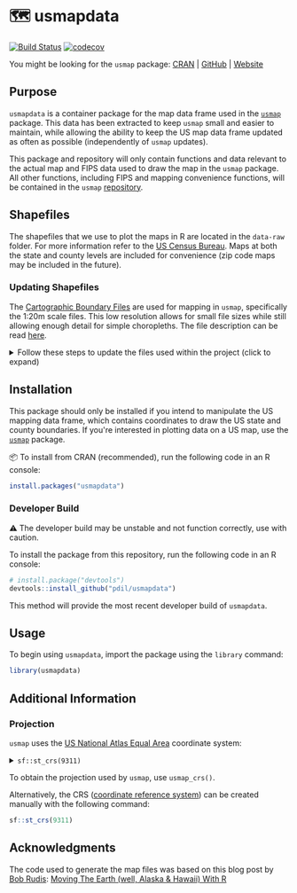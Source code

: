 # 🗺 usmapdata

[![Build Status](https://img.shields.io/endpoint.svg?url=https%3A%2F%2Factions-badge.atrox.dev%2Fpdil%2Fusmapdata%2Fbadge%3Fref%3Dmaster&style=popout&label=build)](https://actions-badge.atrox.dev/pdil/usmapdata/goto?ref=master) [![codecov](https://codecov.io/gh/pdil/usmapdata/branch/master/graph/badge.svg)](https://app.codecov.io/gh/pdil/usmapdata)

You might be looking for the `usmap` package: [CRAN](https://cran.r-project.org/package=usmap) | [GitHub](https://github.com/pdil/usmap) | [Website](https://usmap.dev)

## Purpose

`usmapdata` is a container package for the map data frame used in the [`usmap`](https://github.com/pdil/usmap) package. This data has been extracted to keep `usmap` small and easier to maintain, while allowing the ability to keep the US map data frame updated as often as possible (independently of `usmap` updates).

This package and repository will only contain functions and data relevant to the actual map and FIPS data used to draw the map in the `usmap` package. All other functions, including FIPS and mapping convenience functions, will be contained in the `usmap` [repository](https://github.com/pdil/usmap).

## Shapefiles
The shapefiles that we use to plot the maps in R are located in the `data-raw` folder. For more information refer to the [US Census Bureau](https://www.census.gov/geographies/mapping-files/time-series/geo/cartographic-boundary.html). Maps at both the state and county levels are included for convenience (zip code maps may be included in the future).

### Updating Shapefiles
The [Cartographic Boundary Files](https://www.census.gov/geographies/mapping-files/time-series/geo/cartographic-boundary.html) are used for mapping in `usmap`, specifically the 1:20m scale files. This low resolution allows for small file sizes while still allowing enough detail for simple choropleths. The file description can be read [here](https://www.census.gov/programs-surveys/geography/technical-documentation/naming-convention/cartographic-boundary-file.html).

<details>
    <summary>Follow these steps to update the files used within the project (click to expand)</summary>
    <br>
    <ol>
        <li>Go to https://www.census.gov/geographies/mapping-files/time-series/geo/cartographic-boundary.html and select the most recent year available.</li>
        <li>In the <strong>Cartographic Boundary Files by Geography</strong> section, download the following files to the <code>data-raw</code> folder:</li>
        <ul>
            <li>Counties 1 : 20,000,000 (national) shapefile</li>
            <li>States 1 : 20,000,000 (national) shapefile</li>
        </ul>
        <li>Run <code>usmapdata::create_map_data()</code> for both <code>type = "states"</code> and <code>type = "counties"</code> on the shapefiles, storing the outputs in <code>inst/extdata</code>.</li>
        <li>Ensure all package tests continue to pass, e.g. with <code>devtools::test()</code>.</li>
    </ol>
    </code>
    After applying these changes, <a href=https://github.com/pdil/usmapdata/compare>open a pull request</a> and await review.
</details>

## Installation
This package should only be installed if you intend to manipulate the US mapping data frame, which contains coordinates to draw the US state and county boundaries. If you're interested in plotting data on a US map, use the [`usmap`](https://github.com/pdil/usmap) package.

📦 To install from CRAN (recommended), run the following code in an R console:
```r
install.packages("usmapdata")
```

### Developer Build
⚠️ The developer build may be unstable and not function correctly, use with caution.

To install the package from this repository, run the following code in an R console:
```r
# install.package("devtools")
devtools::install_github("pdil/usmapdata")
```
This method will provide the most recent developer build of `usmapdata`.

## Usage
To begin using `usmapdata`, import the package using the `library` command:
```r
library(usmapdata)
```

## Additional Information

### Projection
`usmap` uses the [US National Atlas Equal Area](https://epsg.io/9311) coordinate system:

<details>
    <summary><code>sf::st_crs(9311)</code></summary>

    ```r
    #> Coordinate Reference System:
    #>   User input: EPSG:9311
    #>   wkt:
    #> PROJCRS["NAD27 / US National Atlas Equal Area",
    #>     BASEGEOGCRS["NAD27",
    #>         DATUM["North American Datum 1927",
    #>             ELLIPSOID["Clarke 1866",6378206.4,294.978698213898,
    #>                 LENGTHUNIT["metre",1]]],
    #>         PRIMEM["Greenwich",0,
    #>             ANGLEUNIT["degree",0.0174532925199433]],
    #>         ID["EPSG",4267]],
    #>     CONVERSION["US National Atlas Equal Area",
    #>         METHOD["Lambert Azimuthal Equal Area (Spherical)",
    #>             ID["EPSG",1027]],
    #>         PARAMETER["Latitude of natural origin",45,
    #>             ANGLEUNIT["degree",0.0174532925199433],
    #>             ID["EPSG",8801]],
    #>         PARAMETER["Longitude of natural origin",-100,
    #>             ANGLEUNIT["degree",0.0174532925199433],
    #>             ID["EPSG",8802]],
    #>         PARAMETER["False easting",0,
    #>             LENGTHUNIT["metre",1],
    #>             ID["EPSG",8806]],
    #>         PARAMETER["False northing",0,
    #>             LENGTHUNIT["metre",1],
    #>             ID["EPSG",8807]]],
    #>     CS[Cartesian,2],
    #>         AXIS["easting (X)",east,
    #>             ORDER[1],
    #>             LENGTHUNIT["metre",1]],
    #>         AXIS["northing (Y)",north,
    #>             ORDER[2],
    #>             LENGTHUNIT["metre",1]],
    #>     USAGE[
    #>         SCOPE["Statistical analysis."],
    #>         AREA["United States (USA) - onshore and offshore."],
    #>         BBOX[15.56,167.65,74.71,-65.69]],
    #>     ID["EPSG",9311]]
    ```
</details>

To obtain the projection used by `usmap`, use `usmap_crs()`.

Alternatively, the CRS ([coordinate reference system](https://www.nceas.ucsb.edu/sites/default/files/2020-04/OverviewCoordinateReferenceSystems.pdf)) can be created manually with the following command:
```r
sf::st_crs(9311)
```

## Acknowledgments
The code used to generate the map files was based on this blog post by [Bob Rudis](https://github.com/hrbrmstr):
[Moving The Earth (well, Alaska & Hawaii) With R](https://rud.is/b/2014/11/16/moving-the-earth-well-alaska-hawaii-with-r/)

